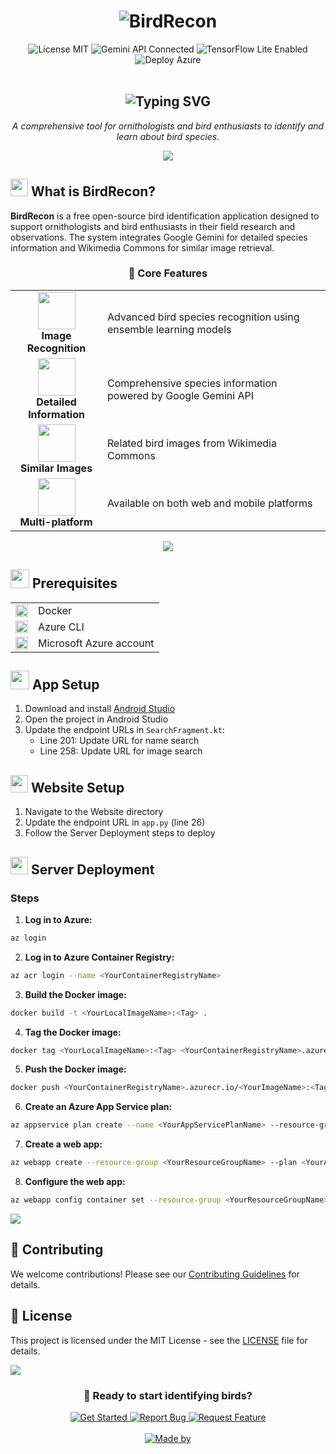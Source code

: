 # <div align="center"><img src="https://readme-typing-svg.demolab.com?font=Fira+Code&size=30&duration=3000&pause=1000&color=00C7B7&center=true&vCenter=true&width=435&lines=🦜+BirdRecon;Bird+Species+Recognition" alt="BirdRecon" /></div>

<div align="center">

<img src="https://img.shields.io/badge/License-MIT-green?style=flat&logo=opensourceinitiative&logoColor=white" alt="License MIT" />
<img src="https://img.shields.io/badge/Gemini_API-Connected-4285F4?style=flat&logo=google&logoColor=white" alt="Gemini API Connected" />
<img src="https://img.shields.io/badge/TensorFlow_Lite-Enabled-FF6F00?style=flat&logo=tensorflow&logoColor=white" alt="TensorFlow Lite Enabled" />
<img src="https://img.shields.io/badge/Deploy-Azure-0078D4?style=flat&logo=microsoftazure&logoColor=white" alt="Deploy Azure" />

<br/>
<br/>


<h2>
  <img src="https://readme-typing-svg.demolab.com?font=Fira+Code&size=22&duration=3000&pause=1000&color=00C7B7&center=true&vCenter=true&width=435&lines=Free+Open+Source+Tool;for+Bird+Species+Recognition" alt="Typing SVG" />
</h2>

<p align="center">
  <em>A comprehensive tool for ornithologists and bird enthusiasts to identify and learn about bird species.</em>
</p>

<img src="https://user-images.githubusercontent.com/73097560/115834477-dbab4500-a447-11eb-908a-139a6edaec5c.gif">

</div>

## <img src="https://media2.giphy.com/media/QssGEmpkyEOhBCb7e1/giphy.gif?cid=ecf05e47a0n3gi1bfqntqmob8g9aid1oyj2wr3ds3mg700bl&rid=giphy.gif" width="28"> **What is BirdRecon?**

**BirdRecon** is a free open-source bird identification application designed to support ornithologists and bird enthusiasts in their field research and observations. The system integrates Google Gemini for detailed species information and Wikimedia Commons for similar image retrieval.

<div align="center">

### 🎯 **Core Features**

<table>
<tr>
<td align="center">
  <img src="https://media4.giphy.com/media/v1.Y2lkPTc5MGI3NjExY2ZwcXpueGRhMDk2NDFjdzB3MjNucXYwNHlvZW14ZXd1ZHF5ZnB6OSZlcD12MV9pbnRlcm5hbF9naWZfYnlfaWQmY3Q9Zw/XWTENcavWkhVhobHaa/giphy.gif" width="60px"/><br/><b>Image Recognition</b>
</td>
<td>Advanced bird species recognition using ensemble learning models</td>
</tr>
<tr>
<td align="center">
  <img src="https://media.giphy.com/media/l0HlNaQ6gWfllcjDO/giphy.gif" width="60px"/><br/><b>Detailed Information</b>
</td>
<td>Comprehensive species information powered by Google Gemini API</td>
</tr>
<tr>
<td align="center">
  <img src="https://media.giphy.com/media/3o7TKtnuHOHHUjR38Y/giphy.gif" width="60px"/><br/><b>Similar Images</b>
</td>
<td>Related bird images from Wikimedia Commons</td>
</tr>
<tr>
<td align="center">
  <img src="https://media.giphy.com/media/26tn33aiTi1jkl6H6/giphy.gif" width="60px"/><br/><b>Multi-platform</b>
</td>
<td>Available on both web and mobile platforms</td>
</tr>
</table>

<img src="https://user-images.githubusercontent.com/73097560/115834477-dbab4500-a447-11eb-908a-139a6edaec5c.gif">

</div>

## <img src="https://media.giphy.com/media/iY8CRBdQXODJSCERIr/giphy.gif" width="30"> **Prerequisites**

<table>
<tr>
<td><img src="https://www.docker.com/wp-content/uploads/2022/03/vertical-logo-monochromatic.png" width="20"/></td>
<td>Docker</td>
</tr>
<tr>
<td><img src="https://learn.microsoft.com/en-us/azure/media/index/azure-cli.svg" width="20"/></td>
<td>Azure CLI</td>
</tr>
<tr>
<td><img src="https://azure.microsoft.com/favicon.ico" width="20"/></td>
<td>Microsoft Azure account</td>
</tr>
</table>


## <img src="https://media.giphy.com/media/iY8CRBdQXODJSCERIr/giphy.gif" width="30"> **App Setup**

1. Download and install [Android Studio](https://developer.android.com/studio)
2. Open the project in Android Studio
3. Update the endpoint URLs in `SearchFragment.kt`:
   - Line 201: Update URL for name search
   - Line 258: Update URL for image search

## <img src="https://media.giphy.com/media/dWesBcTLavkZuG35MI/giphy.gif" width="28"> **Website Setup**

1. Navigate to the Website directory
2. Update the endpoint URL in `app.py` (line 26)
3. Follow the Server Deployment steps to deploy
## <img src="https://media.giphy.com/media/dWesBcTLavkZuG35MI/giphy.gif" width="28"> **Server Deployment**

### Steps

1. **Log in to Azure:**
```sh
az login
```

2. **Log in to Azure Container Registry:**
```sh
az acr login --name <YourContainerRegistryName>
```

3. **Build the Docker image:**
```sh
docker build -t <YourLocalImageName>:<Tag> .
```

4. **Tag the Docker image:**
```sh
docker tag <YourLocalImageName>:<Tag> <YourContainerRegistryName>.azurecr.io/<YourImageName>:<Tag>
```

5. **Push the Docker image:**
```sh
docker push <YourContainerRegistryName>.azurecr.io/<YourImageName>:<Tag>
```

6. **Create an Azure App Service plan:**
```sh
az appservice plan create --name <YourAppServicePlanName> --resource-group <YourResourceGroupName> --sku B1 --is-linux
```

7. **Create a web app:**
```sh
az webapp create --resource-group <YourResourceGroupName> --plan <YourAppServicePlanName> --name <YourWebAppName> --deployment-container-image-name <YourContainerRegistryName>.azurecr.io/<YourImageName>:<Tag>
```

8. **Configure the web app:**
```sh
az webapp config container set --resource-group <YourResourceGroupName> --name <YourWebAppName> --docker-custom-image-name <YourContainerRegistryName>.azurecr.io/<YourImageName>:<Tag> --docker-registry-server-url https://<YourContainerRegistryName>.azurecr.io
```


<img src="https://user-images.githubusercontent.com/73097560/115834477-dbab4500-a447-11eb-908a-139a6edaec5c.gif">

## 🤝 **Contributing**

We welcome contributions! Please see our [Contributing Guidelines](CONTRIBUTING.md) for details.

## 📄 **License**

This project is licensed under the MIT License - see the [LICENSE](LICENSE) file for details.

<img src="https://user-images.githubusercontent.com/73097560/115834477-dbab4500-a447-11eb-908a-139a6edaec5c.gif">

<div align="center">

### 🎯 **Ready to start identifying birds?**

<a href="https://birdrecon.azurewebsites.net/">
  <img src="https://img.shields.io/badge/Get_Started-0078D4?style=flat&logo=microsoftazure&logoColor=white&labelColor=black" alt="Get Started"/>
</a>

<a href="https://github.com/phantombeast7/BirdRecon-A-Free-Open-Source-Tool-for-Image-based-Bird-Species-Recognition/issues">
  <img src="https://img.shields.io/badge/Report_Bug-FF0000?style=flat&logo=github&logoColor=white&labelColor=black" alt="Report Bug"/>
</a>

<a href="https://github.com/phantombeast7/BirdRecon-A-Free-Open-Source-Tool-for-Image-based-Bird-Species-Recognition/issues">
  <img src="https://img.shields.io/badge/Request_Feature-4CAF50?style=flat&logo=github&logoColor=white&labelColor=black" alt="Request Feature"/>
</a>

<br/>
<br/>

<a href="https://github.com/phantombeast7">
  <img src="https://readme-typing-svg.demolab.com?font=Fira+Code&size=12&duration=3000&pause=1000&color=00C7B7&center=true&vCenter=true&width=435&lines=Made+with+❤️+by+phantombeast7" alt="Made by" />
</a>

</div>
